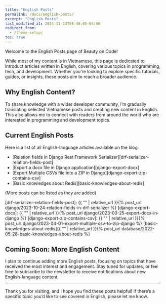 ```yaml
---
title: "English Posts"
permalink: /docs/english-posts/
excerpt: "English Posts"
last_modified_at: 2024-11-13T08:48:05-04:00
redirect_from:
  - /theme-setup/
toc: true
---
```



Welcome to the English Posts page of Beauty on Code!

While most of my content is in Vietnamese, this page is dedicated to introduct articles written in English, covering various topics in programming, tech, and development. Whether you're looking to explore specific tutorials, guides, or insights, these posts aim to reach a broader audience.

## Why English Content?

To share knowledge with a wider developer community, I’m gradually translating selected Vietnamese posts and creating new content in English. This also allows me to connect with readers from around the world who are interested in programming and development topics.

## Current English Posts

Here is a list of all English-language articles available on the blog:

- [Relation fields in Django Rest Framework Serializer][drf-serializer-relation-fields-post] 
- [Export a docx file in Django application][django-export-docx]
- [Export Multiple CSVs file into a ZIP in Django][django-export-zip-contains-csv]
- [Basic knowledges about Redis][basic-knowledges-about-redis]
  
(More posts can be listed as they are added)

[drf-serializer-relation-fields-post]: {{ "" | relative_url }}{% post_url django/2023-10-24-relation-fields-in-drf-serializer %}
[django-export-docx]: {{ "" | relative_url }}{% post_url django/2023-03-25-export-docx-in-django %}
[django-export-zip-contains-csv]: {{ "" | relative_url }}{% post_url django/2023-04-01-export-multiple-csv-to-zip-django %}
[basic-knowledges-about-redis]{{ "" | relative_url }}{% post_url database/2022-05-28-basic-knowledges-about-redis %}

## Coming Soon: More English Content
I plan to continue adding more English posts, focusing on topics that have received the most interest and engagement. Stay tuned for updates, or feel free to subscribe to the newsletter to receive notifications about new English-language content.

---

Thank you for visiting, and I hope you find these posts helpful! If there’s a specific topic you’d like to see covered in English, please let me know.
